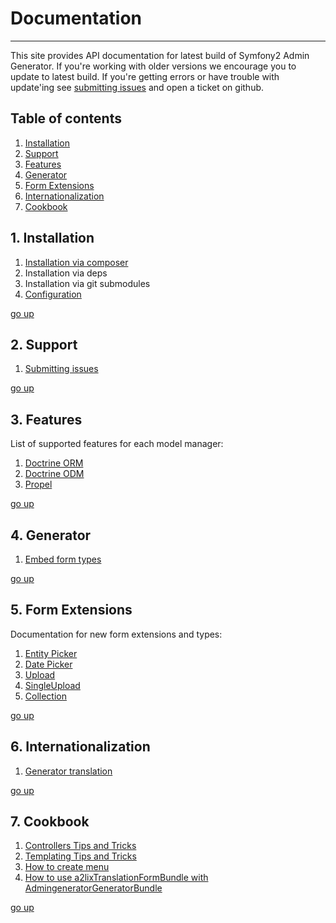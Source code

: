 # Documentation
---------------------------------------

This site provides API documentation for latest build of Symfony2 Admin Generator. 
If you're working with older versions we encourage you to update to latest build. 
If you're getting errors or have trouble with update'ing see [submitting issues][1] 
and open a ticket on github.

[1]: https://github.com/symfony2admingenerator/AdmingeneratorGeneratorBundle/blob/master/Resources/doc/support/submitting-issues.md

## Table of contents

1. [Installation][table-of-contents-1]
2. [Support][table-of-contents-2]
3. [Features][table-of-contents-3]
4. [Generator][table-of-contents-4]
5. [Form Extensions][table-of-contents-5]
6. [Internationalization][table-of-contents-6]
7. [Cookbook][table-of-contents-7]

[go-up]: https://github.com/symfony2admingenerator/AdmingeneratorGeneratorBundle/blob/master/Resources/doc/documentation.md#table-of-contents
[table-of-contents-1]: https://github.com/symfony2admingenerator/AdmingeneratorGeneratorBundle/blob/master/Resources/doc/documentation.md#1-installation
[table-of-contents-2]: https://github.com/symfony2admingenerator/AdmingeneratorGeneratorBundle/blob/master/Resources/doc/documentation.md#2-support
[table-of-contents-3]: https://github.com/symfony2admingenerator/AdmingeneratorGeneratorBundle/blob/master/Resources/doc/documentation.md#3-features
[table-of-contents-4]: https://github.com/symfony2admingenerator/AdmingeneratorGeneratorBundle/blob/master/Resources/doc/documentation.md#4-generator
[table-of-contents-5]: https://github.com/symfony2admingenerator/AdmingeneratorGeneratorBundle/blob/master/Resources/doc/documentation.md#5-form-extensions
[table-of-contents-6]: https://github.com/symfony2admingenerator/AdmingeneratorGeneratorBundle/blob/master/Resources/doc/documentation.md#6-internationalization
[table-of-contents-7]: https://github.com/symfony2admingenerator/AdmingeneratorGeneratorBundle/blob/master/Resources/doc/documentation.md#7-cookbook

## 1. Installation

1. [Installation via composer][installation-1]
2. Installation via deps
3. Installation via git submodules
4. [Configuration][installation-4]

[go up][go-up]

[installation-1]: https://github.com/symfony2admingenerator/AdmingeneratorGeneratorBundle/blob/master/Resources/doc/installation/installation-via-composer.md
[installation-4]: https://github.com/symfony2admingenerator/AdmingeneratorGeneratorBundle/blob/master/Resources/doc/installation/configuration.md

## 2. Support

1. [Submitting issues][support-1]

[go up][go-up]

[support-1]: https://github.com/symfony2admingenerator/AdmingeneratorGeneratorBundle/blob/master/Resources/doc/support/submitting-issues.md

## 3. Features

List of supported features for each model manager:

1. [Doctrine ORM][features-1]
2. [Doctrine ODM][features-2]
3. [Propel][features-3]

[go up][go-up]

[features-1]: https://github.com/symfony2admingenerator/AdmingeneratorGeneratorBundle/blob/master/Resources/doc/support/doctrine-orm-features.md
[features-2]: https://github.com/symfony2admingenerator/AdmingeneratorGeneratorBundle/blob/master/Resources/doc/support/doctrine-odm-features.md
[features-3]: https://github.com/symfony2admingenerator/AdmingeneratorGeneratorBundle/blob/master/Resources/doc/support/propel-features.md

## 4. Generator

1. [Embed form types][generator-1]

[generator-1]: https://github.com/symfony2admingenerator/AdmingeneratorGeneratorBundle/blob/master/Resources/doc/generator/embed-types.md

[go up][go-up]

## 5. Form Extensions

Documentation for new form extensions and types:

1. [Entity Picker][form-extensions-1]
2. [Date Picker][form-extensions-2]
3. [Upload][form-extensions-3]
4. [SingleUpload][form-extensions-4]
5. [Collection][form-extensions-5]

[go up][go-up]

[form-extensions-1]: https://github.com/symfony2admingenerator/AdmingeneratorGeneratorBundle/blob/master/Resources/doc/form-extensions/entity-picker.md
[form-extensions-2]: https://github.com/symfony2admingenerator/AdmingeneratorGeneratorBundle/blob/master/Resources/doc/form-extensions/date-picker.md
[form-extensions-3]: https://github.com/symfony2admingenerator/AdmingeneratorGeneratorBundle/blob/master/Resources/doc/form-extensions/upload.md
[form-extensions-4]: https://github.com/symfony2admingenerator/AdmingeneratorGeneratorBundle/blob/master/Resources/doc/form-extensions/single-upload.md
[form-extensions-5]: https://github.com/symfony2admingenerator/AdmingeneratorGeneratorBundle/blob/master/Resources/doc/form-extensions/collection.md

## 6. Internationalization

1. [Generator translation][internationalization-1]

[go up][go-up]

[internationalization-1]: https://github.com/symfony2admingenerator/AdmingeneratorGeneratorBundle/blob/master/Resources/doc/internationalization/generator-translation.md

## 7. Cookbook

1. [Controllers Tips and Tricks][cookbook-1]
2. [Templating Tips and Tricks][cookbook-2]
3. [How to create menu][cookbook-3]
4. [How to use a2lixTranslationFormBundle with AdmingeneratorGeneratorBundle][cookbook-4]

[go up][go-up]

[cookbook-1]: https://github.com/symfony2admingenerator/AdmingeneratorGeneratorBundle/blob/master/Resources/doc/cookbook/controllers.md
[cookbook-2]: https://github.com/symfony2admingenerator/AdmingeneratorGeneratorBundle/blob/master/Resources/doc/cookbook/templating.md
[cookbook-3]: https://github.com/symfony2admingenerator/AdmingeneratorGeneratorBundle/blob/master/Resources/doc/cookbook/menu.md
[cookbook-4]: https://github.com/symfony2admingenerator/AdmingeneratorGeneratorBundle/blob/master/Resources/doc/cookbook/a2lixTranslationFormBundle-integration.md

